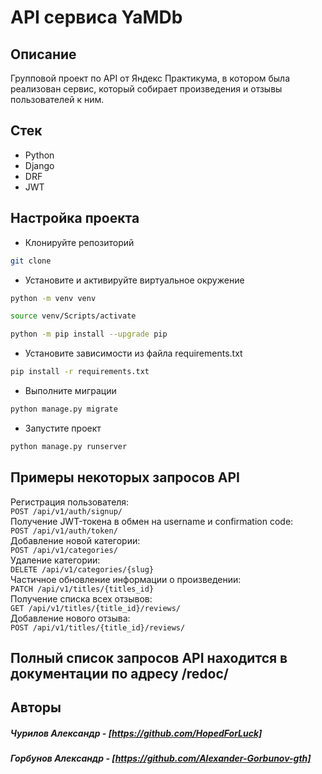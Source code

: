 # API сервиса YaMDb

## Описание

Групповой проект по API от Яндекс Практикума, в котором была реализован сервис, который собирает произведения и отзывы пользователей к ним.
  
## Стек

- Python
- Django
- DRF
- JWT

## Настройка проекта

- Клонируйте репозиторий

```bash
git clone
```

- Установите и активируйте виртуальное окружение

```bash
python -m venv venv
```

```bash
source venv/Scripts/activate
```

```bash
python -m pip install --upgrade pip
```

- Установите зависимости из файла requirements.txt

```bash
pip install -r requirements.txt
```

- Выполните миграции

```bash
python manage.py migrate
```

- Запустите проект

```bash
python manage.py runserver
```

## Примеры некоторых запросов API

Регистрация пользователя:  
``` POST /api/v1/auth/signup/ ```  
Получение JWT-токена в обмен на username и confirmation code:  
``` POST /api/v1/auth/token/ ```  
Добавление новой категории:  
``` POST /api/v1/categories/ ```  
Удаление категории:  
``` DELETE /api/v1/categories/{slug} ```  
Частичное обновление информации о произведении:  
``` PATCH /api/v1/titles/{titles_id} ```  
Получение списка всех отзывов:  
``` GET /api/v1/titles/{title_id}/reviews/ ```   
Добавление нового отзыва:  
``` POST /api/v1/titles/{title_id}/reviews/ ```    

## Полный список запросов API находится в документации по адресу /redoc/

## Авторы

##### Чурилов Александр - [https://github.com/HopedForLuck]
##### Горбунов Александр - [https://github.com/Alexander-Gorbunov-gth]
